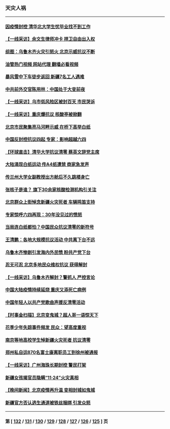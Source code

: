 ### 天灾人祸
---
#### [因疫情封控 清华北大学生忧毕业找不到工作](../../pages/ncid280/n13875187.md?11291645) 
#### [【一线采访】余文生律师冲卡 捍卫自由出入权](../../pages/ncid280/n13874967.md?11291645) 
#### [组图：乌鲁木齐火灾引怒火 北京示威抗议不断](../../pages/ncid280/n13874830.md?11291645) 
#### [油管热门视频 网站代理 翻墙必看视频](http://138.2.39.72:81/youtube.html?epic-marker?11291645)
#### [暴风雪中下车徒步返回 新疆7名工人遇难](../../pages/ncid280/n13874997.md?11291645) 
#### [中共前外交官陈用林：中国处于大变前夜](../../pages/ncid280/n13874588.md?11291645) 
#### [【一线采访】乌市低风险区被封百天 市民哭诉](../../pages/ncid280/n13874587.md?11291645) 
#### [【一线采访】重庆爆抗议 核酸亭被掀翻](../../pages/ncid280/n13874621.md?11291645) 
#### [北京市民聚集亮马河畔示威 在桥下高举白纸](../../pages/ncid280/n13874600.md?11291645) 
#### [中国反封控抗议四起 专家：影响超越六四](../../pages/ncid280/n13874566.md?11291645) 
#### [【环球直击】清华大学抗议清零 蔡英文辞党主席](../../pages/ncid280/n13874575.md?11291645) 
#### [大陆涌现白纸运动 传A4纸遭禁 商家急发声](../../pages/ncid280/n13874524.md?11291645) 
#### [传兰州大学女副教授出方舱后不久跳楼身亡](../../pages/ncid280/n13874453.md?11291645) 
#### [张核子是谁？ 旗下30余家核酸检测机构引关注](../../pages/ncid280/n13874195.md?11291645) 
#### [北京群众上街悼念新疆火灾死者 车辆鸣笛支持](../../pages/ncid280/n13874294.md?11291645) 
#### [专家惊呼六四再现：30年没见过的愤怒](../../pages/ncid280/n13874138.md?11291645) 
#### [当局连白纸都怕？中国民众抗议清零的新符号](../../pages/ncid280/n13874102.md?11291645) 
#### [王清鹏：各地大规模抗议活动 中共离下台不远](../../pages/ncid280/n13874071.md?11291645) 
#### [乌鲁木齐惨剧引发海内外民愤 盼共产党下台](../../pages/ncid280/n13874046.md?11291645) 
#### [忍无可忍 北京多地民众维权抗议 获得解封](../../pages/ncid280/n13874008.md?11291645) 
#### [【一线采访】乌鲁木齐解封？警抓人 严控言论](../../pages/ncid280/n13873962.md?11291645) 
#### [中国大陆疫情持续延烧 重庆又添死亡病例](../../pages/ncid280/n13873998.md?11291645) 
#### [中国年轻人以共产党歌曲声援反清零活动](../../pages/ncid280/n13873922.md?11291645) 
#### [【时事金扫描】北京变鬼城？超人哥一语惊天下](../../pages/ncid280/n13873715.md?11291645) 
#### [花季少年失踪事件频发 民众：望高度重视](../../pages/ncid280/n13872973.md?11291645) 
#### [南京等地高校学生悼新疆火灾死者 抗议清零](../../pages/ncid280/n13873707.md?11291645) 
#### [郑州私自运870名富士康离职员工到徐州被通报](../../pages/ncid280/n13873569.md?11291645) 
#### [【一线采访】广州海珠长期封控 警民打架](../../pages/ncid280/n13873499.md?11291645) 
#### [新疆女孩揭官员隐瞒“11·24”火灾真相](../../pages/ncid280/n13873509.md?11291645) 
#### [【晚间新闻】北京疫情再升温 变相封城如鬼城](../../pages/ncid280/n13873490.md?11291645) 
#### [新疆官方否认逃生通道被铁丝捆绑 引发众怒](../../pages/ncid280/n13873325.md?11291645) 

---
#### 第 [ [132](./132.md?11291645) / [131](./131.md?11291645) / [130](./130.md?11291645) / [129](./129.md?11291645) / [128](./128.md?11291645) / [127](./127.md?11291645) / [126](./126.md?11291645) / [125](./125.md?11291645) ] 页
